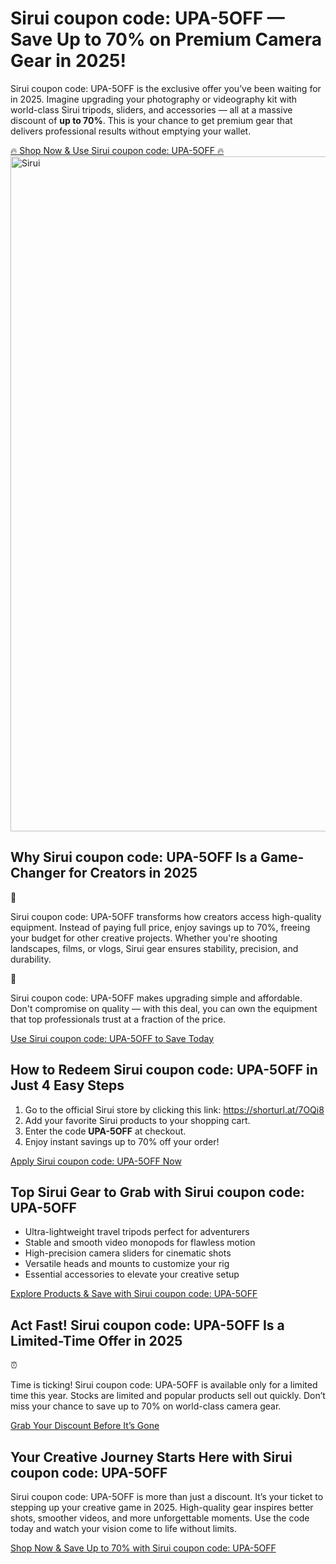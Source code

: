 <h1>Sirui coupon code: UPA-5OFF — Save Up to <span class="highlight">70%</span> on Premium Camera Gear in 2025!</h1>
<div class="box">
<p><span class="highlight">Sirui coupon code: UPA-5OFF</span> is the exclusive offer you’ve been waiting for in 2025. Imagine upgrading your photography or videography kit with world-class Sirui tripods, sliders, and accessories — all at a massive discount of <strong>up to 70%</strong>. This is your chance to get premium gear that delivers professional results without emptying your wallet.</p>
<a href="https://shorturl.at/7OQi8" target="_blank" class="button">🔥 Shop Now & Use Sirui coupon code: UPA-5OFF 🔥</a>
</div>
<img src="https://images.mirror-media.xyz/publication-images/-EA0HxVf3MamRzJ5gS83p.png?height=315&width=630" alt="Sirui" width="1080">
<h2>Why Sirui coupon code: UPA-5OFF Is a Game-Changer for Creators in 2025</h2>
<div class="flex-row"><div class="icon">🎯</div><p>Sirui coupon code: UPA-5OFF transforms how creators access high-quality equipment. Instead of paying full price, enjoy savings up to <span class="highlight">70%</span>, freeing your budget for other creative projects. Whether you're shooting landscapes, films, or vlogs, Sirui gear ensures stability, precision, and durability.</p></div>
<div class="flex-row"><div class="icon">🚀</div><p>Sirui coupon code: UPA-5OFF makes upgrading simple and affordable. Don't compromise on quality — with this deal, you can own the equipment that top professionals trust at a fraction of the price.</p></div>
<a href="https://shorturl.at/7OQi8" target="_blank" class="button">Use Sirui coupon code: UPA-5OFF to Save Today</a>
<h2>How to Redeem Sirui coupon code: UPA-5OFF in Just 4 Easy Steps</h2>
<ol>
<li>Go to the official Sirui store by clicking this link: <a href="https://shorturl.at/7OQi8" target="_blank">https://shorturl.at/7OQi8</a></li>
<li>Add your favorite Sirui products to your shopping cart.</li>
<li>Enter the code <strong>UPA-5OFF</strong> at checkout.</li>
<li>Enjoy instant savings up to <span class="highlight">70%</span> off your order!</li>
</ol>
<a href="https://shorturl.at/7OQi8" target="_blank" class="button">Apply Sirui coupon code: UPA-5OFF Now</a>
<h2>Top Sirui Gear to Grab with Sirui coupon code: UPA-5OFF</h2>
<ul>
<li>Ultra-lightweight travel tripods perfect for adventurers</li>
<li>Stable and smooth video monopods for flawless motion</li>
<li>High-precision camera sliders for cinematic shots</li>
<li>Versatile heads and mounts to customize your rig</li>
<li>Essential accessories to elevate your creative setup</li>
</ul>
<a href="https://shorturl.at/7OQi8" target="_blank" class="button">Explore Products & Save with Sirui coupon code: UPA-5OFF</a>
<h2>Act Fast! Sirui coupon code: UPA-5OFF Is a Limited-Time Offer in 2025</h2>
<div class="flex-row"><div class="icon">⏰</div><p>Time is ticking! Sirui coupon code: UPA-5OFF is available only for a limited time this year. Stocks are limited and popular products sell out quickly. Don’t miss your chance to save <span class="highlight">up to 70%</span> on world-class camera gear.</p></div>
<a href="https://shorturl.at/7OQi8" target="_blank" class="button">Grab Your Discount Before It’s Gone</a>
<h2>Your Creative Journey Starts Here with Sirui coupon code: UPA-5OFF</h2>
<p>Sirui coupon code: UPA-5OFF is more than just a discount. It’s your ticket to stepping up your creative game in 2025. High-quality gear inspires better shots, smoother videos, and more unforgettable moments. Use the code today and watch your vision come to life without limits.</p>
<a href="https://shorturl.at/7OQi8" target="_blank" class="button">Shop Now & Save Up to 70% with Sirui coupon code: UPA-5OFF</a>
</div>
</body>
</html>
